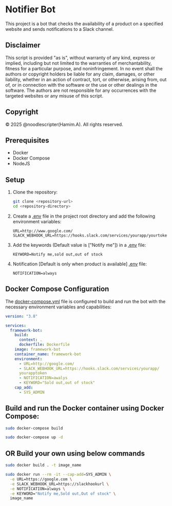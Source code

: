 # Notifier Bot

This project is a bot that checks the availability of a product on a specified website and sends notifications to a Slack channel.

## Disclaimer

This script is provided "as is", without warranty of any kind, express or implied, including but not limited to the warranties of merchantability, fitness for a particular purpose, and noninfringement. In no event shall the authors or copyright holders be liable for any claim, damages, or other liability, whether in an action of contract, tort, or otherwise, arising from, out of, or in connection with the software or the use or other dealings in the software. The authors are not responsible for any occurrences with the targeted websites or any misuse of this script.

## Copyright

© 2025 @noodlescripter(Hamim.A). All rights reserved.

## Prerequisites

- Docker
- Docker Compose
- NodeJS

## Setup

1. Clone the repository:

   ```bash
   git clone <repository-url>
   cd <repository-directory>
   ```

2. Create a [.env](http://_vscodecontentref_/0) file in the project root directory and add the following environment variables:

   ```env
   URL=http://www.google.com/
   SLACK_WEBHOOK_URL=https://hooks.slack.com/services/yourapp/yourtoken
   ```

3. Add the keywords (Default value is ["Notify me"]) in a [.env](http://_vscodecontentref_/0) file:

   ```env
   KEYWORD=Notify me,sold out,out of stock
   ```

4. Notification [Default is only when product is available] [.env](http://_vscodecontentref_/0) file:

   ```env
   NOTIFICATION=always
   ```

## Docker Compose Configuration

The [docker-compose.yml](http://_vscodecontentref_/1) file is configured to build and run the bot with the necessary environment variables and capabilities:

```yaml
version: "3.8"

services:
  framework-bot:
    build:
      context: .
      dockerfile: Dockerfile
    image: framework-bot
    container_name: framework-bot
    environment:
      - URL=http://google.com/
      - SLACK_WEBHOOK_URL=https://hooks.slack.com/services/yourapp/
      yourapptoken
      - NOTIFICATION=awalys
      - KEYWORD="Sold out,out of stock"
    cap_add:
      - SYS_ADMIN
```

## Build and run the Docker container using Docker Compose:

```bash
sudo docker-compose build
```
```bash
sudo docker-compose up -d
```

## OR Build your own using below commands

```bash
sudo docker build . -t image_name
```

```bash
sudo docker run --rm -it --cap-add=SYS_ADMIN \
  -e URL=https://google.com \
  -e SLACK_WEBHOOK_URL=https://slackhookurl \
  -e NOTIFICATION=always \
  -e KEYWORD="Notify me,Sold out,Out of stock" \
  image_name
```
